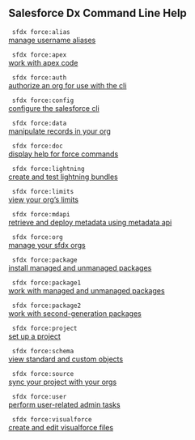 ## Salesforce Dx Command Line Help

``` sfdx force:alias```   
 [manage username aliases](/SalesforceDXCommandLineHelp)

``` sfdx force:apex```   
 [work with apex code](/SalesforceDXCommandLineHelp)

``` sfdx force:auth```   
 [authorize an org for use with the cli](/SalesforceDXCommandLineHelp)

``` sfdx force:config```   
 [configure the salesforce cli](/SalesforceDXCommandLineHelp)

``` sfdx force:data```   
 [manipulate records in your org](/SalesforceDXCommandLineHelp)

``` sfdx force:doc```   
 [display help for force commands](/SalesforceDXCommandLineHelp)

``` sfdx force:lightning```   
 [create and test lightning bundles](/SalesforceDXCommandLineHelp)

``` sfdx force:limits```   
 [view your org’s limits](/SalesforceDXCommandLineHelp)

``` sfdx force:mdapi```   
 [retrieve and deploy metadata using metadata api](/SalesforceDXCommandLineHelp)

``` sfdx force:org```   
 [manage your sfdx orgs](/SalesforceDXCommandLineHelp)

``` sfdx force:package```   
 [install managed and unmanaged packages](/SalesforceDXCommandLineHelp)

``` sfdx force:package1```   
 [work with managed and unmanaged packages](/SalesforceDXCommandLineHelp)

``` sfdx force:package2```   
 [work with second-generation packages](/SalesforceDXCommandLineHelp)

``` sfdx force:project```   
 [set up a project](/SalesforceDXCommandLineHelp)

``` sfdx force:schema```   
 [view standard and custom objects](/SalesforceDXCommandLineHelp)

``` sfdx force:source```   
 [sync your project with your orgs](/SalesforceDXCommandLineHelp)

``` sfdx force:user```   
 [perform user-related admin tasks](/SalesforceDXCommandLineHelp)

``` sfdx force:visualforce```   
 [create and edit visualforce files](/SalesforceDXCommandLineHelp)

